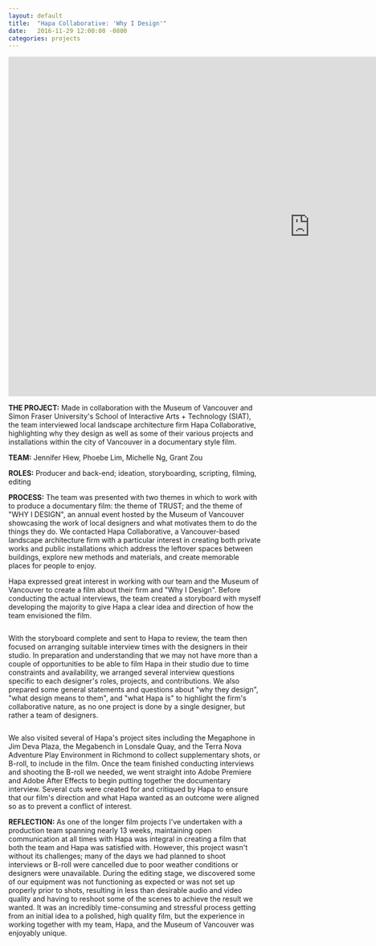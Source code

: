 ```yaml
---
layout: default
title:  "Hapa Collaborative: 'Why I Design'"
date:   2016-11-29 12:00:00 -0800
categories: projects
---
```

<iframe width="1200" height="675" src="https://www.youtube.com/embed/-YrKjQMJ7js" frameborder="0" allowfullscreen></iframe>


<b>THE PROJECT:</b>  Made in collaboration with the Museum of Vancouver and Simon Fraser University's School of Interactive Arts + Technology (SIAT), the team interviewed local landscape architecture firm Hapa Collaborative, highlighting why they design as well as some of their various projects and installations within the city of Vancouver in a documentary style film.

<b>TEAM:</b> Jennifer Hiew, Phoebe Lim, Michelle Ng, Grant Zou

<b>ROLES:</b> Producer and back-end; ideation, storyboarding, scripting, filming, editing

<b>PROCESS:</b> The team was presented with two themes in which to work with to produce a documentary film: the theme of TRUST; and the theme of "WHY I DESIGN", an annual event hosted by the Museum of Vancouver showcasing the work of local designers and what motivates them to do the things they do. We contacted Hapa Collaborative, a Vancouver-based landscape architecture firm with a particular interest in creating both private works and public installations which address the leftover spaces between buildings, explore new methods and materials, and create memorable places for people to enjoy.

Hapa expressed great interest in working with our team and the Museum of Vancouver to create a film about their firm and "Why I Design". Before conducting the actual interviews, the team created a storyboard with myself developing the majority to give Hapa a clear idea and direction of how the team envisioned the film.

<div class="box alt">
<div class="row uniform">
<div class="4u"><span class="image fit"><img src="images/iat344/storyboard1.png" alt="" /></span></div>
<div class="4u"><span class="image fit"><img src="images/iat344/storyboard2.png" alt="" /></span></div>
<div class="4u"><span class="image fit"><img src="images/iat344/storyboard3.png" alt="" /></span></div>
</div>
</div>

With the storyboard complete and sent to Hapa to review, the team then focused on arranging suitable interview times with the designers in their studio. In preparation and understanding that we may not have more than a couple of opportunities to be able to film Hapa in their studio due to time constraints and availability, we arranged several interview questions specific to each designer's roles, projects, and contributions. We also prepared some general statements and questions about "why they design", "what design means to them", and "what Hapa is" to highlight the firm's collaborative nature, as no one project is done by a single designer, but rather a team of designers.

<div class="box alt">
<div class="row uniform">
<div class="4u"><span class="image fit"><img src="images/iat344/2016-10-26-16.27.png" alt="" /></span></div>
<div class="4u"><span class="image fit"><img src="images/iat344/2016-10-26-16.png" alt="" /></span></div>
<div class="4u"><span class="image fit"><img src="images/iat344/2016-11-02-15.30.png" alt="" /></span></div>
<div class="4u"><span class="image fit"><img src="images/iat344/20161102_160528.png" alt="" /></span></div>
</div>
</div>

We also visited several of Hapa's project sites including the Megaphone in Jim Deva Plaza, the Megabench in Lonsdale Quay, and the Terra Nova Adventure Play Environment in Richmond to collect supplementary shots, or B-roll, to include in the film. Once the team finished conducting interviews and shooting the B-roll we needed, we went straight into Adobe Premiere and Adobe After Effects to begin putting together the documentary interview. Several cuts were created for and critiqued by Hapa to ensure that our film's direction and what Hapa wanted as an outcome were aligned so as to prevent a conflict of interest.

<b>REFLECTION:</b> As one of the longer film projects I've undertaken with a production team spanning nearly 13 weeks, maintaining open communication at all times with Hapa was integral in creating a film that both the team and Hapa was satisfied with. However, this project wasn't without its challenges; many of the days we had planned to shoot interviews or B-roll were cancelled due to poor weather conditions or designers were unavailable. During the editing stage, we discovered some of our equipment was not functioning as expected or was not set up properly prior to shots, resulting in less than desirable audio and video quality and having to reshoot some of the scenes to achieve the result we wanted. It was an incredibly time-consuming and stressful process getting from an initial idea to a polished, high quality film, but the experience in working together with my team, Hapa, and the Museum of Vancouver was enjoyably unique.
